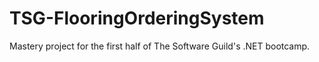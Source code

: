 # TSG-FlooringOrderingSystem
Mastery project for the first half of The Software Guild's .NET bootcamp.
